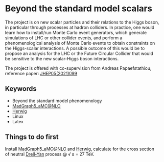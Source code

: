 # Beyond the standard model scalars 

The project is on new scalar particles and their relations to the Higgs boson, in particular through processes at hadron colliders. In practice, one would learn how to install/run Monte Carlo event generators, which generate simulations of LHC or other collider events, and perform a phenomenological analysis of Monte Carlo events to obtain constraints on the Higgs-scalar interactions. A possible outcome of this would be to propose an analysis for the LHC or the Future Circular Collider that would be sensitive to the new scalar-Higgs boson interactions.

The project is offered with co-supervision from Andreas Papaefstathiou, reference paper: <a href="https://arxiv.org/abs/2010.00597">JHEP05(2021)099</a>

## Keywords

 * Beyond the standard model phenomenology
 * <a href="https://launchpad.net/mg5amcnlo">MadGraph5_aMC@NLO </a> 
 * <a href="https://herwig.hepforge.org">Herwig</a>
 * Linux
 * Latex

## Things to do first 
Install <a href="https://launchpad.net/mg5amcnlo">MadGraph5_aMC@NLO </a> and <a href="https://herwig.hepforge.org">Herwig</a>, 
calculate for the cross section of neutral <a href="https://en.wikipedia.org/wiki/Drell–Yan_process">Drell-Yan</a> process @ <span>&#8730; s</span> = 27 TeV.
 




